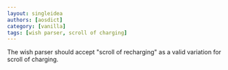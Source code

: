 ```yaml
---
layout: singleidea
authors: [aosdict]
category: [vanilla]
tags: [wish parser, scroll of charging]
---
```

The wish parser should accept "scroll of recharging" as a valid variation for scroll of charging.
